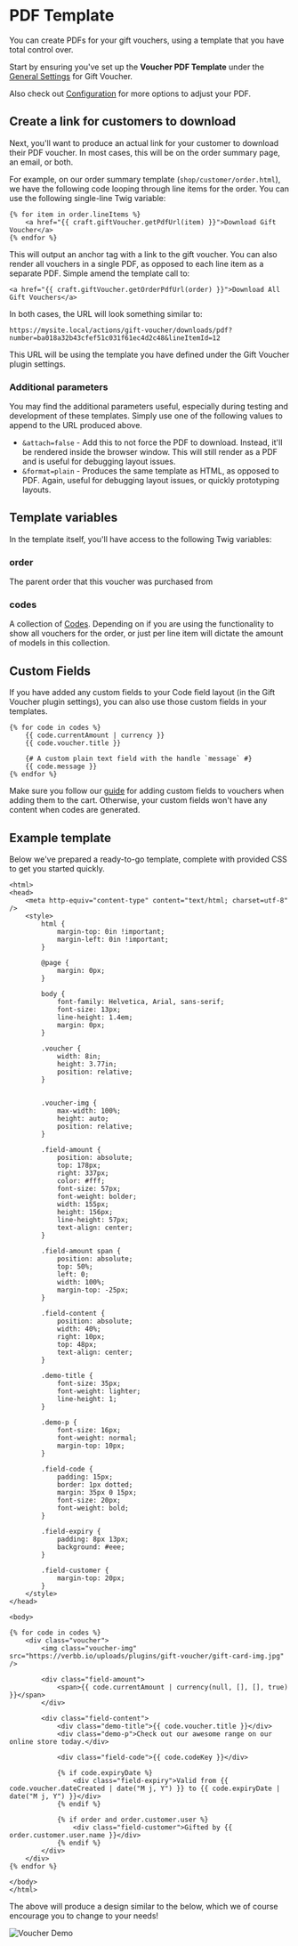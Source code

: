 # PDF Template
You can create PDFs for your gift vouchers, using a template that you have total control over.

Start by ensuring you've set up the **Voucher PDF Template** under the [General Settings](docs:get-started/installation-setup) for Gift Voucher.

Also check out [Configuration](docs:get-started/configuration) for more options to adjust your PDF.

## Create a link for customers to download
Next, you'll want to produce an actual link for your customer to download their PDF voucher. In most cases, this will be on the order summary page, an email, or both.

For example, on our order summary template (`shop/customer/order.html`), we have the following code looping through line items for the order. You can use the following single-line Twig variable:

```twig
{% for item in order.lineItems %}
    <a href="{{ craft.giftVoucher.getPdfUrl(item) }}">Download Gift Voucher</a>
{% endfor %}
```

This will output an anchor tag with a link to the gift voucher. You can also render all vouchers in a single PDF, as opposed to each line item as a separate PDF. Simple amend the template call to:

```twig
<a href="{{ craft.giftVoucher.getOrderPdfUrl(order) }}">Download All Gift Vouchers</a>
```

In both cases, the URL will look something similar to:

`https://mysite.local/actions/gift-voucher/downloads/pdf?number=ba018a32b43cfef51c031f61ec4d2c48&lineItemId=12`

This URL will be using the template you have defined under the Gift Voucher plugin settings.

### Additional parameters
You may find the additional parameters useful, especially during testing and development of these templates. Simply use one of the following values to append to the URL produced above.

- `&attach=false` - Add this to not force the PDF to download. Instead, it'll be rendered inside the browser window. This will still render as a PDF and is useful for debugging layout issues.
- `&format=plain` - Produces the same template as HTML, as opposed to PDF. Again, useful for debugging layout issues, or quickly prototyping layouts.

## Template variables
In the template itself, you'll have access to the following Twig variables:

### order
The parent order that this voucher was purchased from

### codes
A collection of [Codes](docs:developers/code). Depending on if you are using the functionality to show all vouchers for the order, or just per line item will dictate the amount of models in this collection.

## Custom Fields
If you have added any custom fields to your Code field layout (in the Gift Voucher plugin settings), you can also use those custom fields in your templates.

```twig
{% for code in codes %}
    {{ code.currentAmount | currency }}
    {{ code.voucher.title }}

    {# A custom plain text field with the handle `message` #}
    {{ code.message }}
{% endfor %}
```

Make sure you follow our [guide](docs:template-guides/single-voucher) for adding custom fields to vouchers when adding them to the cart. Otherwise, your custom fields won't have any content when codes are generated.

## Example template
Below we've prepared a ready-to-go template, complete with provided CSS to get you started quickly.

```twig
<html>
<head>
    <meta http-equiv="content-type" content="text/html; charset=utf-8" />
    <style>
        html {
            margin-top: 0in !important;
            margin-left: 0in !important;
        }

        @page {
            margin: 0px;
        }

        body {
            font-family: Helvetica, Arial, sans-serif;
            font-size: 13px;
            line-height: 1.4em;
            margin: 0px;
        }

        .voucher {
            width: 8in;
            height: 3.77in;
            position: relative;
        }


        .voucher-img {
            max-width: 100%;
            height: auto;
            position: relative;
        }

        .field-amount {
            position: absolute;
            top: 178px;
            right: 337px;
            color: #fff;
            font-size: 57px;
            font-weight: bolder;
            width: 155px;
            height: 156px;
            line-height: 57px;
            text-align: center;
        }

        .field-amount span {
            position: absolute;
            top: 50%;
            left: 0;
            width: 100%;
            margin-top: -25px;
        }

        .field-content {
            position: absolute;
            width: 40%;
            right: 10px;
            top: 48px;
            text-align: center;
        }

        .demo-title {
            font-size: 35px;
            font-weight: lighter;
            line-height: 1;
        }

        .demo-p {
            font-size: 16px;
            font-weight: normal;
            margin-top: 10px;
        }

        .field-code {
            padding: 15px;
            border: 1px dotted;
            margin: 35px 0 15px;
            font-size: 20px;
            font-weight: bold;
        }

        .field-expiry {
            padding: 8px 13px;
            background: #eee;
        }

        .field-customer {
            margin-top: 20px;
        }
    </style>
</head>

<body>

{% for code in codes %}
    <div class="voucher">
        <img class="voucher-img" src="https://verbb.io/uploads/plugins/gift-voucher/gift-card-img.jpg" />

        <div class="field-amount">
            <span>{{ code.currentAmount | currency(null, [], [], true) }}</span>
        </div>

        <div class="field-content">
            <div class="demo-title">{{ code.voucher.title }}</div>
            <div class="demo-p">Check out our awesome range on our online store today.</div>

            <div class="field-code">{{ code.codeKey }}</div>

            {% if code.expiryDate %}
                <div class="field-expiry">Valid from {{ code.voucher.dateCreated | date("M j, Y") }} to {{ code.expiryDate | date("M j, Y") }}</div>
            {% endif %}

            {% if order and order.customer.user %}
                <div class="field-customer">Gifted by {{ order.customer.user.name }}</div>
            {% endif %}
        </div>
    </div>
{% endfor %}

</body>
</html>
```

The above will produce a design similar to the below, which we of course encourage you to change to your needs!

![Voucher Demo](/docs/screenshots/voucher-demo.png)
